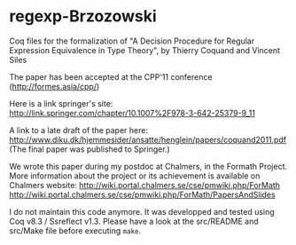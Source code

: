 regexp-Brzozowski
=================

Coq files for the formalization of "A Decision Procedure for Regular 
Expression Equivalence in Type Theory", by Thierry Coquand and Vincent Siles

The paper has been accepted at the CPP'11 conference (http://formes.asia/cpp/)

Here is a link springer's site:
	http://link.springer.com/chapter/10.1007%2F978-3-642-25379-9_11

A link to a late draft of the paper here: http://www.diku.dk/hjemmesider/ansatte/henglein/papers/coquand2011.pdf (The final paper was published to Springer.)

We wrote this paper during my postdoc at Chalmers, in the Formath Project.
More information about the project or its achievement is available on 
Chalmers website:
http://wiki.portal.chalmers.se/cse/pmwiki.php/ForMath
http://wiki.portal.chalmers.se/cse/pmwiki.php/ForMath/PapersAndSlides


I do not maintain this code anymore. It was developped and tested using
Coq v8.3 / Ssreflect v1.3. Please have a look at the src/README and src/Make
file before executing `make`.
